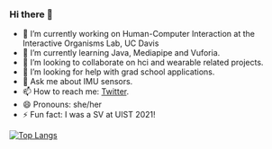 ### Hi there 👋

- 🔭 I’m currently working on Human-Computer Interaction at the Interactive Organisms Lab, UC Davis
- 🌱 I’m currently learning Java, Mediapipe and Vuforia.
- 👯 I’m looking to collaborate on hci and wearable related projects.
- 🤔 I’m looking for help with grad school applications.
- 💬 Ask me about IMU sensors.
- 📫 How to reach me: [Twitter](https://www.twitter.com/v_v_gab).
- 😄 Pronouns: she/her
- ⚡ Fun fact: I was a SV at UIST 2021!

[![Top Langs](https://github-readme-stats.vercel.app/api/top-langs/?username=vegabs&layout=compact&show_icons=true&theme=radical)](https://github.com/anuraghazra/github-readme-stats)

